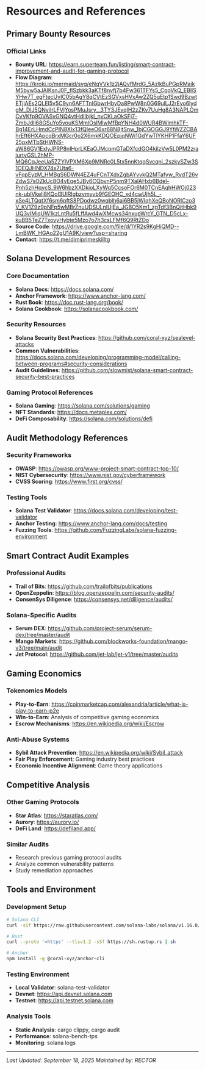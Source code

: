 # Resources and References

## Primary Bounty Resources

### Official Links
- **Bounty URL**: https://earn.superteam.fun/listing/smart-contract-improvement-and-audit-for-gaming-protocol
- **Flow Diagram**: https://kroki.io/mermaid/svg/eNqVVk1z2jAQvfMrdG_5AzlkBuPGpRMaikM5byw5aJAlKsnJ0F_flSzbkk3aKTf8nvfj7b4Fw361TFYs5_CqoVkQ_EBllSYHw7T_egFtecUvIC05bAgY8qCVtEzSGVxsHVxAw2ZQ5qEtp1Swd9BzwtETjiAEs2QLEl5v5C9yn6AFTTnIGbwrHbyDa8PwW8n0G69ulLJ2rEyo6lydgM_DlJ5QNviIrLFVjYosPMuJsry__3TY3JEvqIH2zZKv7UuHg8A3NAPLOmCvVKfp9OVASvGNQ4vtHdlIbjkI_nvCKLaOkSFj7-ZmbJdll68GSuYo5vouKSMmlOslMlwMfBpYNH4d0WUR4BWlmhkTF-Bg14ErLHmdCcPIN8Xlx13fQIeeO6xr68N8jtSnw_1bjCGOGGJ9YtWZZCBAhrEft6HXApcqBrxMGcr0o2X6mkKDQOEpjqNWi1GdYwTlYKHP1FfaY6UF25pxMTbStHWNS-aW86GV1ExlyJPRP8nlHprLKEaOJMcpmGTaDXfcdGO4kilzVw5L0PM2zrajurtyGSL2hMP-MQ6CqJeeUa5ZZYlVPXM6Xp9MNRc0L5tx5nnKtqqSvcqni_2szkySZw3S1OEQJHNDX74x7Uta6-vFqpEyzM_HMBgS6DWN4EZ4uFCnTXdxZgbAYvvkQ2MTafyw_RydT26vZdwS7sOZkUc8O4vEqe5JBy6CQbvnP5nm9TXalAHxb6Bdel-Pnh5zhHqycS_9W6hbzXXDkioLXyWq5CcsoFOr6M0TCnEAqhHWOj023nk-ublVkeli8KQol3UlRIgbzymyvb9fGEOHC_xd4cwUjh5L_-xSe4LTQqtXf6sm6pftS8PDodwz0wqblh6ai6BB5jWIqhXeQBoNORlCzo3V_KV1Z9z9pNFp5wMBrZnuUDSULnIUjEa_JGBO5Km1_zgTdf3BnQitHbk9UQ3vIMiqUW1kzLntRu5fLffAwd4wXMcws34nxupWrcY_GTN_D5cLx-kuBB5TeZ7TxovyHybte5Mzo7o7h3csLFMf6Q9RtZDo
- **Source Code**: https://drive.google.com/file/d/1YR2s9KgHiQMD--LmBWK_HGAo22gU1A9K/view?usp=sharing
- **Contact**: https://t.me/dimiprimeskilltg

## Solana Development Resources

### Core Documentation
- **Solana Docs**: https://docs.solana.com/
- **Anchor Framework**: https://www.anchor-lang.com/
- **Rust Book**: https://doc.rust-lang.org/book/
- **Solana Cookbook**: https://solanacookbook.com/

### Security Resources
- **Solana Security Best Practices**: https://github.com/coral-xyz/sealevel-attacks
- **Common Vulnerabilities**: https://docs.solana.com/developing/programming-model/calling-between-programs#security-considerations
- **Audit Guidelines**: https://github.com/slowmist/solana-smart-contract-security-best-practices

### Gaming Protocol References
- **Solana Gaming**: https://solana.com/solutions/gaming
- **NFT Standards**: https://docs.metaplex.com/
- **DeFi Composability**: https://solana.com/solutions/defi

## Audit Methodology References

### Security Frameworks
- **OWASP**: https://owasp.org/www-project-smart-contract-top-10/
- **NIST Cybersecurity**: https://www.nist.gov/cyberframework
- **CVSS Scoring**: https://www.first.org/cvss/

### Testing Tools
- **Solana Test Validator**: https://docs.solana.com/developing/test-validator
- **Anchor Testing**: https://www.anchor-lang.com/docs/testing
- **Fuzzing Tools**: https://github.com/FuzzingLabs/solana-fuzzing-environment

## Smart Contract Audit Examples

### Professional Audits
- **Trail of Bits**: https://github.com/trailofbits/publications
- **OpenZeppelin**: https://blog.openzeppelin.com/security-audits/
- **ConsenSys Diligence**: https://consensys.net/diligence/audits/

### Solana-Specific Audits
- **Serum DEX**: https://github.com/project-serum/serum-dex/tree/master/audit
- **Mango Markets**: https://github.com/blockworks-foundation/mango-v3/tree/main/audit
- **Jet Protocol**: https://github.com/jet-lab/jet-v1/tree/master/audits

## Gaming Economics

### Tokenomics Models
- **Play-to-Earn**: https://coinmarketcap.com/alexandria/article/what-is-play-to-earn-p2e
- **Win-to-Earn**: Analysis of competitive gaming economics
- **Escrow Mechanisms**: https://en.wikipedia.org/wiki/Escrow

### Anti-Abuse Systems
- **Sybil Attack Prevention**: https://en.wikipedia.org/wiki/Sybil_attack
- **Fair Play Enforcement**: Gaming industry best practices
- **Economic Incentive Alignment**: Game theory applications

## Competitive Analysis

### Other Gaming Protocols
- **Star Atlas**: https://staratlas.com/
- **Aurory**: https://aurory.io/
- **DeFi Land**: https://defiland.app/

### Similar Audits
- Research previous gaming protocol audits
- Analyze common vulnerability patterns
- Study remediation approaches

## Tools and Environment

### Development Setup
```bash
# Solana CLI
curl -sSf https://raw.githubusercontent.com/solana-labs/solana/v1.16.0/install/solana-install-init.sh | sh

# Rust
curl --proto '=https' --tlsv1.2 -sSf https://sh.rustup.rs | sh

# Anchor
npm install -g @coral-xyz/anchor-cli
```

### Testing Environment
- **Local Validator**: solana-test-validator
- **Devnet**: https://api.devnet.solana.com
- **Testnet**: https://api.testnet.solana.com

### Analysis Tools
- **Static Analysis**: cargo clippy, cargo audit
- **Performance**: solana-bench-tps
- **Monitoring**: solana logs

---

*Last Updated: September 18, 2025*
*Maintained by: RECTOR*
